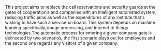 This project aims to replace the call reservations and security guards at the gates of cooperation’s and 
companies with an intelligent automated system, reducing traffic jams as well as the expenditures of 
any institute that's wishing to have such a service on board. This system depends on machine learning 
specifically, image processing, and Internet of things technologies.The automatic 
process for entering a given company gate is delineated by two scenarios, the first scenario plays out for 
employees and the second one regards any visitors of a given company. 
